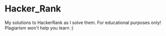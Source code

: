 # Hacker_Rank
My solutions to HackerRank as I solve them. For educational purposes only! Plagiarism won't help you learn :)
